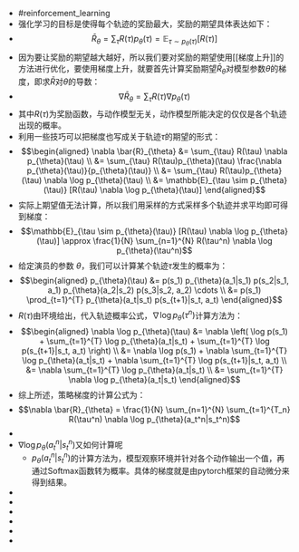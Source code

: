 - #reinforcement_learning
- 强化学习的目标是使得每个轨迹的奖励最大，奖励的期望具体表达如下：
- $$\bar{R}_\theta=∑_τ​R(τ)p_θ​(τ)=\mathbb{E}_{\tau \sim p_{\theta}(\tau)}[R(\tau)]$$
- 因为要让奖励的期望越大越好，所以我们要对奖励的期望使用[[梯度上升]]的方法进行优化，要使用梯度上升，就要首先计算奖励期望$\bar{R}_\theta$对模型参数$\theta$的梯度，即求$\bar{R}$对$\theta$的导数：
- $$\nabla \bar{R}_{\theta} = \sum_{\tau} R(\tau) \nabla p_{\theta}(\tau)$$
- 其中$R(\tau)$为奖励函数，与动作模型无关，动作模型所能决定的仅仅是各个轨迹出现的概率。
- 利用一些技巧可以把梯度也写成关于轨迹$\tau$的期望的形式：
- $$\begin{aligned}
  \nabla \bar{R}_{\theta} &= \sum_{\tau} R(\tau) \nabla p_{\theta}(\tau) \\
  &= \sum_{\tau} R(\tau)p_{\theta}(\tau) \frac{\nabla p_{\theta}(\tau)}{p_{\theta}(\tau)} \\
  &= \sum_{\tau} R(\tau)p_{\theta}(\tau) \nabla \log p_{\theta}(\tau) \\
  &= \mathbb{E}_{\tau \sim p_{\theta}(\tau)} [R(\tau) \nabla \log p_{\theta}(\tau)]
  \end{aligned}$$
- 实际上期望值无法计算，所以我们用采样的方式采样多个轨迹并求平均即可得到梯度：
- $$\mathbb{E}_{\tau \sim p_{\theta}(\tau)} [R(\tau) \nabla \log p_{\theta}(\tau)] \approx \frac{1}{N} \sum_{n=1}^{N} R(\tau^n) \nabla \log p_{\theta}(\tau^n)$$
- 给定演员的参数 $\theta$，我们可以计算某个轨迹$\tau$发生的概率为：
- $$\begin{aligned}
  p_{\theta}(\tau) &= p(s_1) p_{\theta}(a_1|s_1) p(s_2|s_1, a_1) p_{\theta}(a_2|s_2) p(s_3|s_2, a_2) \cdots \\
  &= p(s_1) \prod_{t=1}^{T} p_{\theta}(a_t|s_t) p(s_{t+1}|s_t, a_t)
  \end{aligned}$$
- $R(\tau)$由环境给出，代入轨迹概率公式，$\nabla\log p_{\theta}(\tau^n)$计算方法为：
- $$\begin{aligned}
  \nabla \log p_{\theta}(\tau) &= \nabla \left( \log p(s_1) + \sum_{t=1}^{T} \log p_{\theta}(a_t|s_t) + \sum_{t=1}^{T} \log p(s_{t+1}|s_t, a_t) \right) \\
  &= \nabla \log p(s_1) + \nabla \sum_{t=1}^{T} \log p_{\theta}(a_t|s_t) + \nabla \sum_{t=1}^{T} \log p(s_{t+1}|s_t, a_t) \\
  &= \nabla \sum_{t=1}^{T} \log p_{\theta}(a_t|s_t) \\
  &= \sum_{t=1}^{T} \nabla \log p_{\theta}(a_t|s_t)
  \end{aligned}$$
- 综上所述，策略梯度的计算公式为：
- $$\nabla \bar{R}_{\theta} = \frac{1}{N} \sum_{n=1}^{N} \sum_{t=1}^{T_n} R(\tau^n) \nabla \log p_{\theta}(a_t^n|s_t^n)$$
-
- $\nabla \log p_{\theta}(a_t^n|s_t^n)$又如何计算呢
	- $p_{\theta}(a_t^n|s_t^n)$的计算方法为，模型观察环境并针对各个动作输出一个值，再通过Softmax函数转为概率。具体的梯度就是由pytorch框架的自动微分来得到结果。
-
-
-
-
-
-